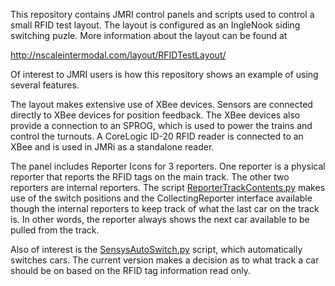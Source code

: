This repository contains JMRI control panels and scripts used to control a small RFID test layout.  The layout is configured as an IngleNook siding switching puzle. More information about the layout can be found at

http://nscaleintermodal.com/layout/RFIDTestLayout/

Of interest to JMRI users is how this repository shows an example of using several features.

The layout makes extensive use of XBee devices.  Sensors are connected directly to XBee devices for position feedback.  The XBee devices also provide a connection to an SPROG, which is used to power the trains and control the turnouts.  A CoreLogic ID-20 RFID reader is connected to an XBee and is used in JMRi as a standalone reader.

The panel includes Reporter Icons for 3 reporters.  One reporter is a physical reporter that reports the RFID tags on the main track.  The other two reporters are internal reporters.  The script [ReporterTrackContents.py](https://github.com/pabender/Sensys2014/blob/master/ReporterTrackContents.py) makes use of the switch positions and the CollectingReporter interface available though the internal reporters to keep track of what the last car on the track is. In other words, the reporter always shows the next car available to be pulled from the track.

Also of interest is the [SensysAutoSwitch.py](https://github.com/pabender/Sensys2014/blob/master/SensysAutoSwitch.py) script, which automatically switches cars.  The current version makes a decision as to what track a car should be on based on the RFID tag information read only.
